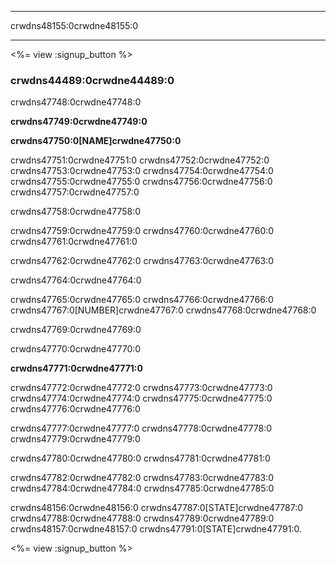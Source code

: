 * * *

crwdns48155:0crwdne48155:0

* * *

<%= view :signup_button %>

### crwdns44489:0crwdne44489:0

  


crwdns47748:0crwdne47748:0

**crwdns47749:0crwdne47749:0**

**crwdns47750:0[NAME]crwdne47750:0**

crwdns47751:0crwdne47751:0 crwdns47752:0crwdne47752:0 crwdns47753:0crwdne47753:0 crwdns47754:0crwdne47754:0 crwdns47755:0crwdne47755:0 crwdns47756:0crwdne47756:0 crwdns47757:0crwdne47757:0

crwdns47758:0crwdne47758:0

crwdns47759:0crwdne47759:0 crwdns47760:0crwdne47760:0 crwdns47761:0crwdne47761:0

crwdns47762:0crwdne47762:0 crwdns47763:0crwdne47763:0

crwdns47764:0crwdne47764:0

crwdns47765:0crwdne47765:0 crwdns47766:0crwdne47766:0 crwdns47767:0[NUMBER]crwdne47767:0 crwdns47768:0crwdne47768:0

crwdns47769:0crwdne47769:0

crwdns47770:0crwdne47770:0

**crwdns47771:0crwdne47771:0**

crwdns47772:0crwdne47772:0 crwdns47773:0crwdne47773:0 crwdns47774:0crwdne47774:0 crwdns47775:0crwdne47775:0 crwdns47776:0crwdne47776:0

crwdns47777:0crwdne47777:0 crwdns47778:0crwdne47778:0 crwdns47779:0crwdne47779:0

crwdns47780:0crwdne47780:0 crwdns47781:0crwdne47781:0

crwdns47782:0crwdne47782:0 crwdns47783:0crwdne47783:0 crwdns47784:0crwdne47784:0 crwdns47785:0crwdne47785:0

crwdns48156:0crwdne48156:0 crwdns47787:0[STATE]crwdne47787:0 crwdns47788:0crwdne47788:0 crwdns47789:0crwdne47789:0 crwdns48157:0crwdne48157:0 crwdns47791:0[STATE]crwdne47791:0.

<%= view :signup_button %>